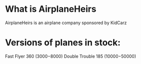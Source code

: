 # What is AirplaneHeirs
AirplaneHeirs is an airplane company sponsored by KidCarz

# Versions of planes in stock:
Fast Flyer 360 ($3000-$8000) Double Trouble 185 ($10000-$50000)
